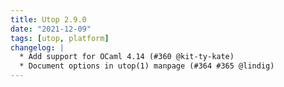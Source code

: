 ```yaml
---
title: Utop 2.9.0
date: "2021-12-09"
tags: [utop, platform]
changelog: |
  * Add support for OCaml 4.14 (#360 @kit-ty-kate)
  * Document options in utop(1) manpage (#364 #365 @lindig)
---
```


